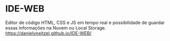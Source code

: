 # IDE-WEB
Editor de código HTML, CSS e JS em tempo real e possibilidade de guardar essas informações na Nuvem ou Local Storage.
<br>
<a href="https://danielvneitzel.github.io/IDE-WEB/">https://danielvneitzel.github.io/IDE-WEB/</a>
